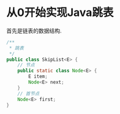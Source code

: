 # 从0开始实现Java跳表


首先是链表的数据结构.


```java
/**
 * 跳表
 */
public class SkipList<E> {
    // 节点
    public static class Node<E> {
        E item;
        Node<E> next;
    }
    // 首节点
    Node<E> first;
}
```
